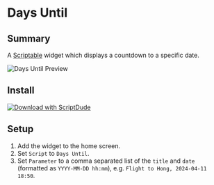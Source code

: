 # Days Until

## Summary

A [Scriptable](https://scriptable.app) widget which displays a countdown to a specific date.

![Days Until Preview](https://github.com/Elliott-Liu/scriptable/blob/src/Days%20Until/Days%20Until.jpg)

## Install

[![Download with ScriptDude](https://scriptdu.de/download.svg)](https://scriptdu.de/?name=Days%20Until&source=https%3A%2F%2Fraw.githubusercontent.com%2Felliott-liu%2Fscriptable%2Fmain%2Fdist%2FDays%2520Until.js&docs=https%3A%2F%2Fgithub.com%2FElliott-Liu%2Fscriptable%2Fblob%2Fmain%2Fsrc%2FDays%2520Until%2FREADME.md)

## Setup

1. Add the widget to the home screen.
2. Set `Script` to `Days Until`.
3. Set `Parameter` to a comma separated list of the `title` and `date` (formatted as `YYYY-MM-DD hh:mm`), e.g. `Flight to Hong, 2024-04-11 18:50`.
